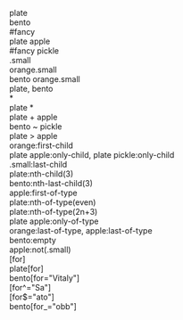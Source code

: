 plate  
bento  
#fancy  
plate apple  
#fancy pickle  
.small  
orange.small  
bento orange.small  
plate, bento  
\*  
plate \*  
plate + apple  
bento ~ pickle  
plate > apple  
orange:first-child  
plate apple:only-child, plate pickle:only-child  
.small:last-child  
plate:nth-child(3)  
bento:nth-last-child(3)  
apple:first-of-type  
plate:nth-of-type(even)  
plate:nth-of-type(2n+3)  
plate apple:only-of-type  
orange:last-of-type, apple:last-of-type  
bento:empty  
apple:not(.small)  
[for]  
plate[for]  
bento[for="Vitaly"]  
[for^="Sa"]  
[for$="ato"]  
bento[for_="obb"]  
